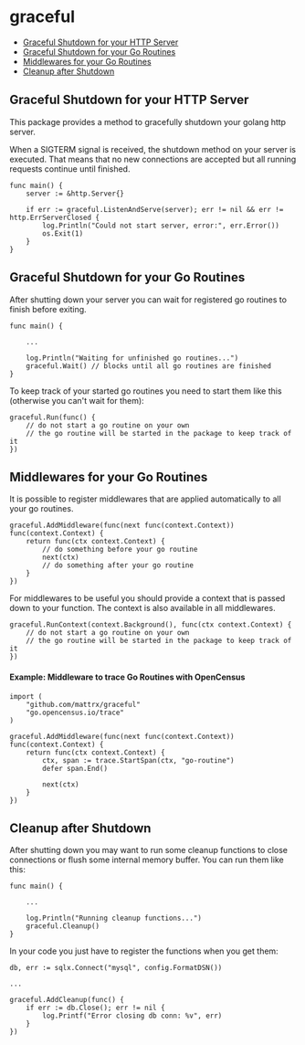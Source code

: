 # graceful

- [Graceful Shutdown for your HTTP Server](#graceful-http-server)
- [Graceful Shutdown for your Go Routines](#graceful-go-routines)
- [Middlewares for your Go Routines](#middlewares-go-routines)
- [Cleanup after Shutdown](#cleanup-funcs)

## <a name="graceful-http-server"></a>Graceful Shutdown for your HTTP Server

This package provides a method to gracefully shutdown your golang http server.

When a SIGTERM signal is received, the shutdown method on your server is executed. That means that no new connections are accepted but all running requests continue until finished.

```golang
func main() {
    server := &http.Server{}

    if err := graceful.ListenAndServe(server); err != nil && err != http.ErrServerClosed {
        log.Println("Could not start server, error:", err.Error())
        os.Exit(1)
    }
}
```

## <a name="graceful-go-routines"></a>Graceful Shutdown for your Go Routines

After shutting down your server you can wait for registered go routines to finish before exiting.

```golang
func main() {

    ...

    log.Println("Waiting for unfinished go routines...")
    graceful.Wait() // blocks until all go routines are finished
}
```

To keep track of your started go routines you need to start them like this (otherwise you can't wait for them):

```golang
graceful.Run(func() {
    // do not start a go routine on your own
    // the go routine will be started in the package to keep track of it
})
```

## <a name="middlewares-go-routines"></a>Middlewares for your Go Routines

It is possible to register middlewares that are applied automatically to all your go routines.

```golang
graceful.AddMiddleware(func(next func(context.Context)) func(context.Context) {
    return func(ctx context.Context) {
        // do something before your go routine
        next(ctx)
        // do something after your go routine
    }
})
```

For middlewares to be useful you should provide a context that is passed down to your function. The context is also available in all middlewares.

```golang
graceful.RunContext(context.Background(), func(ctx context.Context) {
    // do not start a go routine on your own
    // the go routine will be started in the package to keep track of it
})
```

#### Example: Middleware to trace Go Routines with OpenCensus

```golang
import (
	"github.com/mattrx/graceful"
	"go.opencensus.io/trace"
)

graceful.AddMiddleware(func(next func(context.Context)) func(context.Context) {
    return func(ctx context.Context) {
        ctx, span := trace.StartSpan(ctx, "go-routine")
        defer span.End()

        next(ctx)
    }
})
```

## <a name="cleanup-funcs"></a>Cleanup after Shutdown

After shutting down you may want to run some cleanup functions to close connections or flush some internal memory buffer. You can run them like this:

```golang
func main() {

    ...

    log.Println("Running cleanup functions...")
    graceful.Cleanup()
}
```

In your code you just have to register the functions when you get them:

```golang
db, err := sqlx.Connect("mysql", config.FormatDSN())

...

graceful.AddCleanup(func() {
    if err := db.Close(); err != nil {
        log.Printf("Error closing db conn: %v", err)
    }
})
```

